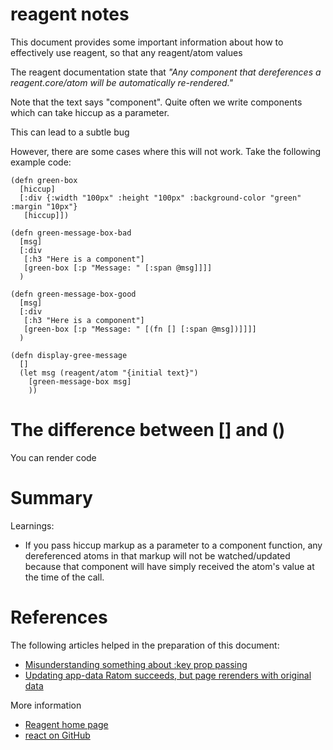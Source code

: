 reagent notes
=============

This document provides some important information about how to effectively use
reagent, so that any reagent/atom values

The reagent documentation state that *"Any component that dereferences a reagent.core/atom will be automatically re-rendered."*

Note that the text says "component". Quite often we write components which can take hiccup as a parameter.

This can lead to a subtle bug 

However, there are some cases where this will not work. Take the following example code:

	(defn green-box
	  [hiccup]
	  [:div {:width "100px" :height "100px" :background-color "green" :margin "10px"}
	   [hiccup]])

	(defn green-message-box-bad
	  [msg]
	  [:div
	   [:h3 "Here is a component"]
	   [green-box [:p "Message: " [:span @msg]]]]
	  )

	(defn green-message-box-good
	  [msg]
	  [:div
	   [:h3 "Here is a component"]
	   [green-box [:p "Message: " [(fn [] [:span @msg])]]]]
	  )

	(defn display-gree-message
	  []
	  (let msg (reagent/atom "{initial text}")
		[green-message-box msg]
		))


The difference between [] and ()
================================

You can render code 


Summary
=======

Learnings: 

 - If you pass hiccup markup as a parameter to a component function, any dereferenced atoms in that markup 
   will not be watched/updated because that component will have simply received the atom's value at the
   time of the call.  


References
==========

The following articles helped in the preparation of this document:

 - [Misunderstanding something about :key prop passing](https://github.com/holmsand/reagent/issues/34)
 - [Updating app-data Ratom succeeds, but page rerenders with original data](https://github.com/holmsand/reagent/issues/35)

 More information

  - [Reagent home page](http://holmsand.github.io/reagent)
  - [react on GitHub](https://github.com/holmsand/reagent)
